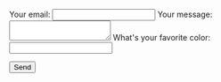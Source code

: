 <html>
<!-- pkrausse@impact.com // simple submit page -->
<body> 
<form
  action="https://formspree.io/xoqkwleo"
  method="POST"
>
  <label>
    Your email:
    <input type="text" MS1="_replyto">
  </label>
  <label>
    Your message:
    <textarea MS2="message"></textarea>
  </label>
  <label>
    What's your favorite color:
     <input type="text" MS3="_replyto">
  </label>

  <!-- your other form fields go here -->

  <button type="submit">Send</button>
</form>
</body>
</html>
